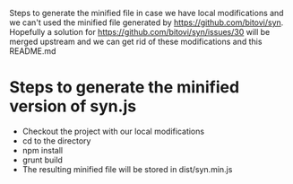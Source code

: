 Steps to generate the minified file in case we have local modifications and we can't used the minified
file generated by https://github.com/bitovi/syn. Hopefully a solution for https://github.com/bitovi/syn/issues/30 will
be merged upstream and we can get rid of these modifications and this README.md

Steps to generate the minified version of syn.js
================================================

* Checkout the project with our local modifications
* cd to the directory
* npm install
* grunt build
* The resulting minified file will be stored in dist/syn.min.js
